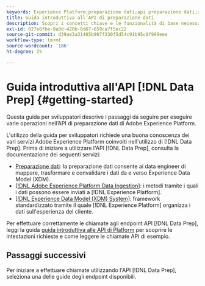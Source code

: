 ```yaml
---
keywords: Experience Platform;preparazione dati;api preparazione dati;risoluzione dei problemi;API
title: Guida introduttiva all’API di preparazione dati
description: Scopri i concetti chiave e le funzionalità di base necessari per utilizzare gli endpoint API della preparazione dati per eseguire operazioni CRUD di base da utilizzare con Mapper.
exl-id: 027e6fbe-9a0d-420b-8d67-659ca7f5ec22
source-git-commit: d39ae3a31405b907f330f5d54c91b95c0f999eee
workflow-type: tm+mt
source-wordcount: '186'
ht-degree: 1%

---
```


# Guida introduttiva all&#39;API [!DNL Data Prep] {#getting-started}

Questa guida per sviluppatori descrive i passaggi da seguire per eseguire varie operazioni nell’API di preparazione dati di Adobe Experience Platform.

L&#39;utilizzo della guida per sviluppatori richiede una buona conoscenza dei vari servizi Adobe Experience Platform coinvolti nell&#39;utilizzo di [!DNL Data Prep]. Prima di iniziare a utilizzare l&#39;API [!DNL Data Prep], consulta la documentazione dei seguenti servizi:

- [Preparazione dati](../home.md): la preparazione dati consente ai data engineer di mappare, trasformare e convalidare i dati da e verso Experience Data Model (XDM).
- [[!DNL Adobe Experience Platform Data Ingestion]](../../ingestion/home.md): i metodi tramite i quali i dati possono essere inviati a [!DNL Experience Platform].
- [[!DNL Experience Data Model (XDM) System]](../../xdm/home.md): framework standardizzato tramite il quale [!DNL Experience Platform] organizza i dati sull&#39;esperienza del cliente.

Per effettuare correttamente le chiamate agli endpoint API [!DNL Data Prep], leggi la guida [guida introduttiva alle API di Platform](../../landing/api-guide.md) per scoprire le intestazioni richieste e come leggere le chiamate API di esempio.

## Passaggi successivi

Per iniziare a effettuare chiamate utilizzando l&#39;API [!DNL Data Prep], seleziona una delle guide degli endpoint disponibili.
